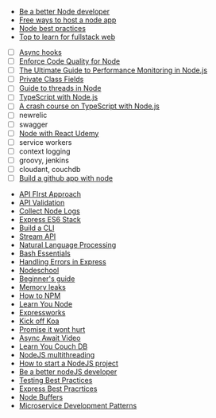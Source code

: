 - [Be a better Node developer ](https://medium.com/@me_37286/19-ways-to-become-a-better-node-js-developer-in-2019-ffd3a8fbfe38)
- [Free ways to host a node app](https://amitbend.com/node.js/2019/05/13/five-free-ways-to-host-your-node-app-2019)
- [Node best practices](https://github.com/goldbergyoni/nodebestpractices)
- [Top to learn for fullstack web](https://medium.com/zerotomastery/top-libraries-tech-to-learn-in-2019-for-full-stack-developers-f8c0331b8a00)
- [ ] [Async hooks](https://nodejs.org/api/async_hooks.html)
- [ ] [Enforce Code Quality for Node](https://hackernoon.com/enforcing-code-quality-for-node-js-c3b837d7ae17)
- [ ] [The Ultimate Guide to Performance Monitoring in Node.js](https://pages.nodesource.com/guide-performance-monitoring-nodejs-nodeweekly.html)
- [ ] [Private Class Fields](http://thecodebarbarian.com/nodejs-12-private-class-fields.html)
- [ ] [Guide to threads in Node](https://blog.logrocket.com/a-complete-guide-to-threads-in-node-js-4fa3898fe74f/)
- [ ] [TypeScript with Node.js](https://basarat.gitbooks.io/typescript/docs/quick/nodejs.html)
- [ ] [A crash course on TypeScript with Node.js](https://blog.sourcerer.io/a-crash-course-on-typescript-with-node-js-2c376285afe1)
- [ ] newrelic
- [ ] swagger
- [ ] [Node with React Udemy](https://www.udemy.com/course/node-with-react-fullstack-web-development/learn/lecture/7593644#overview)
- [ ] service workers
- [ ] context logging
- [ ] groovy, jenkins
- [ ] cloudant, couchdb
- [ ] [Build a github app with node](http://thecodebarbarian.com/building-a-github-app-with-node-js.html)
- [API FIrst Approach](https://developers.redhat.com/blog/2019/01/14/building-a-node-js-service-using-the-api-first-approach/)
- [API Validation](https://medium.com/@Scampiuk/handling-api-validation-with-openapi-swagger-documents-in-nodejs-1f09c133d4d2)
- [Collect Node Logs](https://www.datadoghq.com/blog/node-logging-best-practices/)
- [Express ES6 Stack](https://www.smashingmagazine.com/2019/11/express-es6-javascript-stack-mongodb-mongoose-servers/)
- [Build a CLI](https://dev.to/yvonnickfrin/7-libraries-to-build-node-js-cli-3jc7)
- [Stream API](https://medium.com/florence-development/working-with-node-js-stream-api-60c12437a1be)
- [Natural Language Processing](https://blog.logrocket.com/natural-language-processing-for-node-js/)
- [Bash Essentials](https://itnext.io/bash-scripting-essentials-for-javascript-developers-ffef92afba2c)
- [Handling Errors in Express](https://zellwk.com/blog/express-errors/)
- [Nodeschool](https://nodeschool.io/)
- [Beginner's guide](https://zeroequalsfalse.com/posts/beginners-guide-to-using-express-js-and-node-js-framework/)
- [Memory leaks](https://nodesource.com/blog/memory-leaks-demystified)
- [How to NPM](https://www.npmjs.com/package/how-to-npm)
- [Learn You Node](https://github.com/workshopper/learnyounode)
- [Expressworks](https://github.com/azat-co/expressworks)
- [Kick off Koa](https://github.com/koajs/kick-off-koa)
- [Promise it wont hurt](https://github.com/stevekane/promise-it-wont-hurt)
- [Async Await Video](https://www.youtube.com/watch?v=vn3tm0quoqE)
- [Learn You Couch DB](https://www.npmjs.com/package/learnyoucouchdb)
- [NodeJS multithreading](https://blog.logrocket.com/node-js-multithreading-what-are-worker-threads-and-why-do-they-matter-48ab102f8b10/)
- [How to start a NodeJS project](https://philna.sh/blog/2019/01/10/how-to-start-a-node-js-project/)
- [Be a better nodeJS developer](https://medium.com/@me_37286/20-ways-to-become-a-better-node-js-developer-in-2020-d6bd73fcf424)
- [Testing Best Practices](https://medium.com/@me_37286/yoni-goldberg-javascript-nodejs-testing-best-practices-2b98924c9347)
- [Express Best Pracrtices](https://sematext.com/blog/expressjs-best-practices/)
- [Node Buffers](https://www.digitalocean.com/community/tutorials/using-buffers-in-node-js)
- [Microservice Development Patterns](https://hackernoon.com/practical-microservices-development-patterns-crud-vs-cqrs-h6m3y5y?source=rss)
